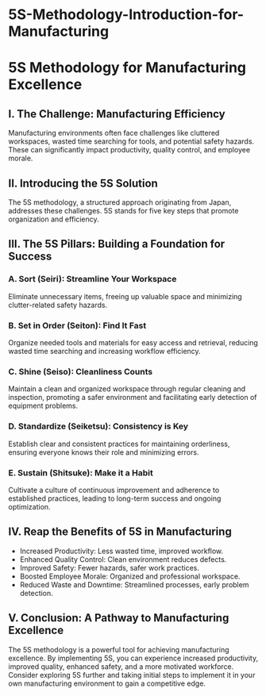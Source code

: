 # 5S-Methodology-Introduction-for-Manufacturing
<!DOCTYPE html>
<html lang="en">
<head>
  <meta charset="UTF-8">
  <meta name="viewport" content="width=device-width, initial-scale=1.0">
  <title>5S Methodology for Manufacturing Excellence</title>
</head>
<body>
  <h1>5S Methodology for Manufacturing Excellence</h1>

  <h2>I. The Challenge: Manufacturing Efficiency</h2>
  <p>Manufacturing environments often face challenges like cluttered workspaces, wasted time searching for tools, and potential safety hazards. These can significantly impact productivity, quality control, and employee morale.</p>

  <h2>II. Introducing the 5S Solution</h2>
  <p>The 5S methodology, a structured approach originating from Japan, addresses these challenges. 5S stands for five key steps that promote organization and efficiency.</p>

  <h2>III. The 5S Pillars: Building a Foundation for Success</h2>
  <h3>A. Sort (Seiri): Streamline Your Workspace</h3>
  <p>Eliminate unnecessary items, freeing up valuable space and minimizing clutter-related safety hazards.</p>

  <h3>B. Set in Order (Seiton): Find It Fast</h3>
  <p>Organize needed tools and materials for easy access and retrieval, reducing wasted time searching and increasing workflow efficiency.</p>

  <h3>C. Shine (Seiso): Cleanliness Counts</h3>
  <p>Maintain a clean and organized workspace through regular cleaning and inspection, promoting a safer environment and facilitating early detection of equipment problems.</p>

  <h3>D. Standardize (Seiketsu): Consistency is Key</h3>
  <p>Establish clear and consistent practices for maintaining orderliness, ensuring everyone knows their role and minimizing errors.</p>

  <h3>E. Sustain (Shitsuke): Make it a Habit</h3>
  <p>Cultivate a culture of continuous improvement and adherence to established practices, leading to long-term success and ongoing optimization.</p>

  <h2>IV. Reap the Benefits of 5S in Manufacturing</h2>
  <ul>
    <li>Increased Productivity: Less wasted time, improved workflow.</li>
    <li>Enhanced Quality Control: Clean environment reduces defects.</li>
    <li>Improved Safety: Fewer hazards, safer work practices.</li>
    <li>Boosted Employee Morale: Organized and professional workspace.</li>
    <li>Reduced Waste and Downtime: Streamlined processes, early problem detection.</li>
  </ul>

  <h2>V. Conclusion: A Pathway to Manufacturing Excellence</h2>
  <p>The 5S methodology is a powerful tool for achieving manufacturing excellence. By implementing 5S, you can experience increased productivity, improved quality, enhanced safety, and a more motivated workforce. Consider exploring 5S further and taking initial steps to implement it in your own manufacturing environment to gain a competitive edge.</p>

  </body>
</html>

